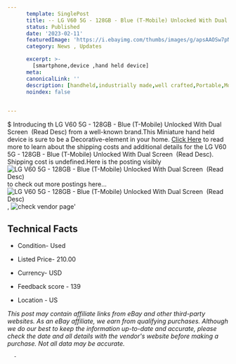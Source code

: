 ```yaml
---
      template: SinglePost
      title: -- LG V60 5G - 128GB - Blue (T-Mobile) Unlocked With Dual Screen  (Read Desc)
      status: Published
      date: '2023-02-11'
      featuredImage: 'https://i.ebayimg.com/thumbs/images/g/apsAAOSw7pNjyeJF/s-l225.jpg'
      category: News , Updates

      excerpt: >-
        [smartphone,device ,hand held device]
      meta:
      canonicalLink: ''
      description: [handheld,industrially made,well crafted,Portable,Mobile,Compact,Convenient,Lightweight,Maneuverable,Man-portable,Miniature,Carriable,Hand-held,Light,Holdable,Transportable,Mobile device,Pocket-sized,On-the-go,Wireless,Cordless,Compact size,Convenient size, smartphone,device ,hand held device]
      noindex: false
      

---
```

$
      Introducing th LG V60 5G - 128GB - Blue (T-Mobile) Unlocked With Dual Screen  (Read Desc) from a well-known brand.This Miniature hand held device is sure to be a Decorative-element in your home. [Click Here](https://www.ebay.com/itm/394452849553?hash=item5bd738d391%3Ag%3AapsAAOSw7pNjyeJF&mkevt=1&mkcid=1&mkrid=711-53200-19255-0&campid=%253CePNCampaignId%253E&customid=%253CreferenceId%253E&toolid=10049) to read more to learn about the shipping costs and additional details for the LG V60 5G - 128GB - Blue (T-Mobile) Unlocked With Dual Screen  (Read Desc). Shipping cost is undefined.Here is the posting visibly ![LG V60 5G - 128GB - Blue (T-Mobile) Unlocked With Dual Screen  (Read Desc)](https://i.ebayimg.com/thumbs/images/g/apsAAOSw7pNjyeJF/s-l225.jpg) to check out more postings here... ![LG V60 5G - 128GB - Blue (T-Mobile) Unlocked With Dual Screen  (Read Desc)](https://i.ebayimg.com/images/g/apsAAOSw7pNjyeJF/s-l1600.jpg), ![check vendor page](https://origin-galleryplus.ebayimg.com/ws/web/394452849553_2_0_1/225x225.jpg,https://origin-galleryplus.ebayimg.com/ws/web/394452849553_3_0_1/225x225.jpg,https://origin-galleryplus.ebayimg.com/ws/web/394452849553_4_0_1/225x225.jpg,https://origin-galleryplus.ebayimg.com/ws/web/394452849553_5_0_1/225x225.jpg,https://origin-galleryplus.ebayimg.com/ws/web/394452849553_6_0_1/225x225.jpg,https://origin-galleryplus.ebayimg.com/ws/web/394452849553_7_0_1/225x225.jpg,https://origin-galleryplus.ebayimg.com/ws/web/394452849553_8_0_1/225x225.jpg,https://origin-galleryplus.ebayimg.com/ws/web/394452849553_9_0_1/225x225.jpg,https://origin-galleryplus.ebayimg.com/ws/web/394452849553_10_0_1/225x225.jpg,https://origin-galleryplus.ebayimg.com/ws/web/394452849553_11_0_1/225x225.jpg,https://origin-galleryplus.ebayimg.com/ws/web/394452849553_12_0_1/225x225.jpg)'

      

 ## Technical Facts 



     
      

 - Condition- Used 


      

 - Listed Price- 210.00 


      

 - Currency- USD 


      

 - Feedback score - 139 


      

 - Location - US 


      
      

 *_This post may contain affiliate links from eBay and other third-party websites. As an eBay affiliate, we earn from qualifying purchases. Although we do our best to keep the information up-to-date and accurate, please check the date and all details with the vendor's website before making a purchase. Not all data may be accurate._*




      -
